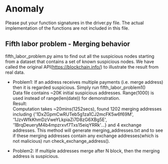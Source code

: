 # Anomaly

Please put your function signatures in the driver.py file. The actual implementation of the functions are not included 
in this file.

## Fifth labor problem - Merging behavior
fifth_labor_problem.py aims to  find out all the suspicious nodes starting from a dataset that contains a set of known suspicious nodes.
We have called the original API(https://blockchain.info/) to illustrate the result from real data.
- Problem1: If an address receives multiple payments (i.e. merge address) then it is regarded suspicious.
    Simply run fifth_labor_problem1()\
    Data file contains ~20K initial suspicious addresses.
    Range(1000) is used instead of range(len(date)) for demonstration. \
    Result: \
    Computation takes ~20mins(1252secs), found 1202 merging addresses including
    {'1DxZGpmCwRUTeb5g1za1CJ2mcFK5w6f69M', '1JzvWfkKhmDzVweYLkpiaZi7D8zG6XBg5E', '1BrqDeueryM4b4mpzrxvf7Txs15eiqYRRk'...}
    and 4 exchange addresses.
    This method will generate merging_addresses.txt and to see if these merging addresses contain
    any exchange addresses(which is not malicious) run check_exchange_address().

- Problem2: If multiple addresses merge after N block, then the merging address is suspicious.
